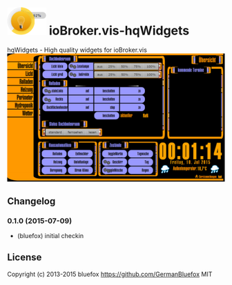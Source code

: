 ![Logo](admin/hqWidgets.png)
ioBroker.vis-hqWidgets
============

hqWidgets - High quality widgets for ioBroker.vis
![Example](img/widgets.png)

## Changelog

### 0.1.0 (2015-07-09)
- (bluefox) initial checkin

## License
 Copyright (c) 2013-2015 bluefox https://github.com/GermanBluefox
 MIT